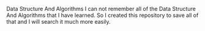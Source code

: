 Data Structure And Algorithms 
I can not remember all of the Data Structure And Algorithms that I have learned. So I created this repository to save all of that and I will search it much more easily. 

